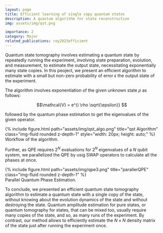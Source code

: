 ```yaml
---
layout: page
title: Efficient learning of single copy quantum states
description: A quantum algorithm for state reconstruction
img: assets/img/qst.png

importance: 2
category: Major
related_publications: roy2023efficient
---
```


Quantum state tomography involves estimating a quantum state by repeatedly running the experiment, involving state preparation, evolution, and measurement, to estimate the output state, necessitating exponentially many state copies. In this peoject, we present an efficient algorithm to estimate with a small but non-zero probability of error $\epsilon$ the output state of the experiment. 

The algorithm involves exponentiation of the given unknown state $\rho$ as follows:

$$\mathcal{V} = e^{i \rho \sqrt{\epsilon}} $$

followed by the quantum phase estimation to get the eigenvalues of the given operator. 

<div class="row">
    <div class="col-sm mt-1 mt-md-0">
        {% include figure.html path="assets/img/qst_algo.png" title="qst Algorithm" class="img-fluid rounded z-depth-1" style="width: 20px; height: auto;" %}
    </div>
</div>
<div class="caption">
   Workflow of the algorithm.
</div>

Further, as QPE requires $2^N$ evaluations for $2^N$ eigenvalues of a $N$ qubit system, we parallelized the QPE by usig SWAP operators to calculate all the phases at once. 


<div class="row">
    <div class="col-sm mt-1 mt-md-0">
        {% include figure.html path="assets/img/qpe3.png" title="parallerQPE" class="img-fluid rounded z-depth-1" %}
    </div>
</div>
<div class="caption">
    Parallel Quantum Phase Estimation.
</div>

To conclude, we presented an efficient quantum state tomography algorithm to estimate a quantum state with a single copy of the state, without knowing about the evolution dynamics of the state and without destroying the state. Quantum amplitude estimation for pure states, or quantum tomography for states, that can be mixed too, usually require many copies of the state, and so, as many runs of the experiment. By contrast, our method allows to efficiently estimate the $N × N$ density matrix of the state just after running the experiment once.







